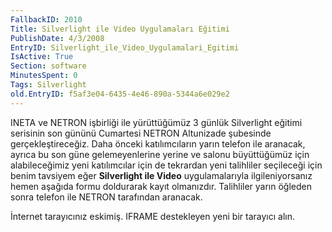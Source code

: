 ```yaml
---
FallbackID: 2010
Title: Silverlight ile Video Uygulamaları Eğitimi
PublishDate: 4/3/2008
EntryID: Silverlight_ile_Video_Uygulamalari_Egitimi
IsActive: True
Section: software
MinutesSpent: 0
Tags: Silverlight
old.EntryID: f5af3e04-6435-4e46-890a-5344a6e029e2
---
```

INETA ve NETRON işbirliği ile yürüttüğümüz 3 günlük Silverlight eğitimi
serisinin son gününü Cumartesi NETRON Altunizade şubesinde
gerçekleştireceğiz. Daha önceki katılımcıların yarın telefon ile
aranacak, ayrıca bu son güne gelemeyenlerine yerine ve salonu
büyüttüğümüz için alabileceğimiz yeni katılımcılar için de tekrardan
yeni talihliler seçileceği için benim tavsiyem eğer **Silverlight ile
Video** uygulamalarıyla ilgileniyorsanız hemen aşağıda formu doldurarak
kayıt olmanızdır. Talihliler yarın öğleden sonra telefon ile NETRON
tarafından aranacak.

İnternet tarayıcınız eskimiş. IFRAME destekleyen yeni bir tarayıcı alın.


